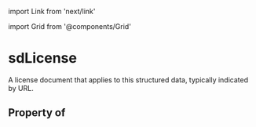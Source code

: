 import Link from 'next/link'
  
import Grid from '@components/Grid'

# sdLicense

A license document that applies to this structured data, typically indicated by URL.

## Property of



